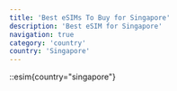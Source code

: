 ```yaml
---
title: 'Best eSIMs To Buy for Singapore'
description: 'Best eSIM for Singapore'
navigation: true
category: 'country'
country: 'Singapore'
---
```


::esim{country="singapore"}
